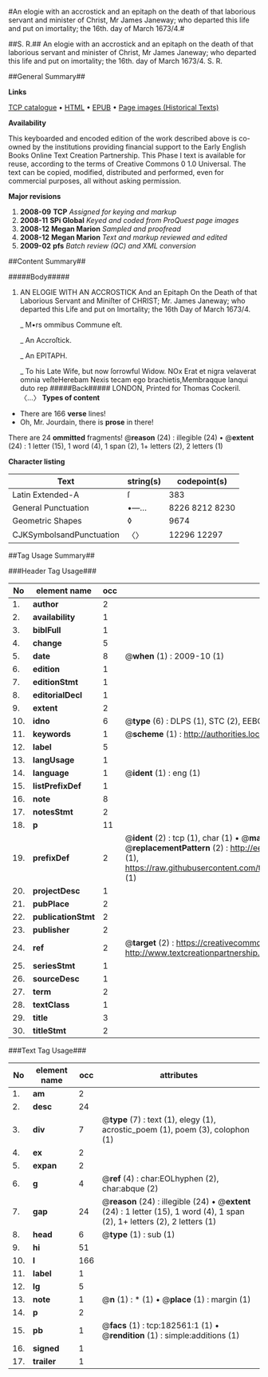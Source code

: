#An elogie with an accrostick and an epitaph on the death of that laborious servant and minister of Christ, Mr James Janeway; who departed this life and put on imortality; the 16th. day of March 1673/4.#

##S. R.##
An elogie with an accrostick and an epitaph on the death of that laborious servant and minister of Christ, Mr James Janeway; who departed this life and put on imortality; the 16th. day of March 1673/4.
S. R.

##General Summary##

**Links**

[TCP catalogue](http://www.ota.ox.ac.uk/tcp/)  • 
[HTML](http://tei.it.ox.ac.uk/tcp/Texts-HTML/free/B05/B05113.html)  • 
[EPUB](http://tei.it.ox.ac.uk/tcp/Texts-EPUB/free/B05/B05113.epub) • 
[Page images (Historical Texts)](https://data.historicaltexts.jisc.ac.uk/view?pubId=eebo-99885203e&pageId=eebo-99885203e-182561-1)

**Availability**

This keyboarded and encoded edition of the
	       work described above is co-owned by the institutions
	       providing financial support to the Early English Books
	       Online Text Creation Partnership. This Phase I text is
	       available for reuse, according to the terms of Creative
	       Commons 0 1.0 Universal. The text can be copied,
	       modified, distributed and performed, even for
	       commercial purposes, all without asking permission.

**Major revisions**

1. __2008-09__ __TCP__ *Assigned for keying and markup*
1. __2008-11__ __SPi Global__ *Keyed and coded from ProQuest page images*
1. __2008-12__ __Megan Marion__ *Sampled and proofread*
1. __2008-12__ __Megan Marion__ *Text and markup reviewed and edited*
1. __2009-02__ __pfs__ *Batch review (QC) and XML conversion*

##Content Summary##

#####Body#####

1. AN ELOGIE WITH AN ACCROSTICK And an Epitaph On the Death of that Laborious Servant and Miniſter of CHRIST; Mr. James Janeway; who departed this Life and put on Imortality; the 16th Day of March 1673/4.

    _ M•rs ommibus Commune eſt.

    _ An Accroſtick.

    _ An EPITAPH.

    _ To his Late Wife, but now ſorrowful Widow.
NOx Erat et nigra velaverat omnia veſteHerebam Nexis tecam ego brachietis,Membraqque lanqui duto rep
#####Back#####
LONDON, Printed for Thomas Cockeril.〈…〉
**Types of content**

  * There are 166 **verse** lines!
  * Oh, Mr. Jourdain, there is **prose** in there!

There are 24 **ommitted** fragments! 
 @__reason__ (24) : illegible (24)  •  @__extent__ (24) : 1 letter (15), 1 word (4), 1 span (2), 1+ letters (2), 2 letters (1)

**Character listing**


|Text|string(s)|codepoint(s)|
|---|---|---|
|Latin Extended-A|ſ|383|
|General Punctuation|•—…|8226 8212 8230|
|Geometric Shapes|◊|9674|
|CJKSymbolsandPunctuation|〈〉|12296 12297|

##Tag Usage Summary##

###Header Tag Usage###

|No|element name|occ|attributes|
|---|---|---|---|
|1.|__author__|2||
|2.|__availability__|1||
|3.|__biblFull__|1||
|4.|__change__|5||
|5.|__date__|8| @__when__ (1) : 2009-10 (1)|
|6.|__edition__|1||
|7.|__editionStmt__|1||
|8.|__editorialDecl__|1||
|9.|__extent__|2||
|10.|__idno__|6| @__type__ (6) : DLPS (1), STC (2), EEBO-CITATION (1), PROQUEST (1), VID (1)|
|11.|__keywords__|1| @__scheme__ (1) : http://authorities.loc.gov/ (1)|
|12.|__label__|5||
|13.|__langUsage__|1||
|14.|__language__|1| @__ident__ (1) : eng (1)|
|15.|__listPrefixDef__|1||
|16.|__note__|8||
|17.|__notesStmt__|2||
|18.|__p__|11||
|19.|__prefixDef__|2| @__ident__ (2) : tcp (1), char (1)  •  @__matchPattern__ (2) : ([0-9\-]+):([0-9IVX]+) (1), (.+) (1)  •  @__replacementPattern__ (2) : http://eebo.chadwyck.com/downloadtiff?vid=$1&page=$2 (1), https://raw.githubusercontent.com/textcreationpartnership/Texts/master/tcpchars.xml#$1 (1)|
|20.|__projectDesc__|1||
|21.|__pubPlace__|2||
|22.|__publicationStmt__|2||
|23.|__publisher__|2||
|24.|__ref__|2| @__target__ (2) : https://creativecommons.org/publicdomain/zero/1.0/ (1), http://www.textcreationpartnership.org/docs/. (1)|
|25.|__seriesStmt__|1||
|26.|__sourceDesc__|1||
|27.|__term__|2||
|28.|__textClass__|1||
|29.|__title__|3||
|30.|__titleStmt__|2||


###Text Tag Usage###

|No|element name|occ|attributes|
|---|---|---|---|
|1.|__am__|2||
|2.|__desc__|24||
|3.|__div__|7| @__type__ (7) : text (1), elegy (1), acrostic_poem (1), poem (3), colophon (1)|
|4.|__ex__|2||
|5.|__expan__|2||
|6.|__g__|4| @__ref__ (4) : char:EOLhyphen (2), char:abque (2)|
|7.|__gap__|24| @__reason__ (24) : illegible (24)  •  @__extent__ (24) : 1 letter (15), 1 word (4), 1 span (2), 1+ letters (2), 2 letters (1)|
|8.|__head__|6| @__type__ (1) : sub (1)|
|9.|__hi__|51||
|10.|__l__|166||
|11.|__label__|1||
|12.|__lg__|5||
|13.|__note__|1| @__n__ (1) : * (1)  •  @__place__ (1) : margin (1)|
|14.|__p__|2||
|15.|__pb__|1| @__facs__ (1) : tcp:182561:1 (1)  •  @__rendition__ (1) : simple:additions (1)|
|16.|__signed__|1||
|17.|__trailer__|1||
